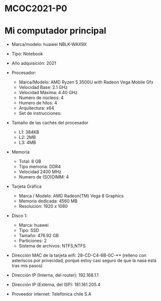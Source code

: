 # MCOC2021-P0

# Mi computador principal

* Marca/modelo: huawei NBLK-WAX9X
* Tipo: Notebook
* Año adquisición: 2021
* Procesador:
  * Marca/Modelo: AMD Ryzen 5 3500U with Radeon Vega Mobile Gfx     
  * Velocidad Base: 2.1 GHz
  * Velocidad Máxima: 4.40 GHz
  * Numero de núcleos: 4 
  * Humero de hilos: 4
  * Arquitectura: x64
  * Set de instrucciones:
* Tamaño de las cachés del procesador
  * L1: 384KB
  * L2: 2MB
  * L3: 4MB
* Memoria 
  * Total: 8 GB
  * Tipo memoria: DDR4
  * Velocidad 2400 MHz
  * Numero de (SO)DIMM: 4
* Tarjeta Gráfica
  * Marca / Modelo: AMD Radeon(TM) Vega 8 Graphics
  * Memoria dedicada: 4560 MB
  * Resolución: 1920 x 1080

* Disco 1: 
  * Marca: huawei
  * Tipo: SSD
  * Tamaño: 476.92 GB
  * Particiones: 2
  * Sistema de archivos: NTFS,NTFS

  
* Dirección MAC de la tarjeta wifi: 28-CD-C4-6B-0C-** (relleno con asteriscos por privecidad, porque estoy casi seguro de que la nasa está tras mis pasos) 
* Dirección IP (Interna, del router): 192.168.1.1
* Dirección IP (Externa, del ISP): 181.161.205.4 
* Proveedor internet: Telefónica chile S.A


